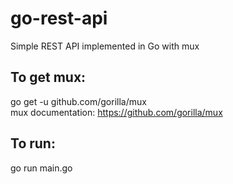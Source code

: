 # go-rest-api
Simple REST API implemented in Go with mux

## To get mux: 
go get -u github.com/gorilla/mux    
mux documentation: https://github.com/gorilla/mux

## To run:
go run main.go

